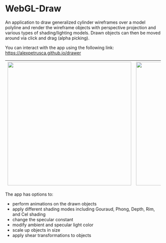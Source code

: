 # WebGL-Draw

An application to draw generalized cylinder wireframes over a model polyline and render the wireframe objects with perspective projection and various types of shading/lighting models. Drawn objects can then be moved around via click and drag (alpha picking).

You can interact with the app using the following link: https://alexpetrusca.github.io/drawer

<img height="400" src="https://camo.githubusercontent.com/9c7a39b777e9798dff62314dfe53e03da37ecd88/68747470733a2f2f63616e7661732e756373632e6564752f636f75727365732f31323936312f66696c65732f3532393736332f707265766965773f76657269666965723d58717954587842735a474c454e5563445549593277544a42746638687351627670545a5a64573158"> | <img height="400"  src="https://i.imgur.com/vHspvhR.png">
:-----:|:----:

The app has options to:
  * perform animations on the drawn objects
  * apply different shading modes including Gouraud, Phong, Depth, Rim, and Cel shading
  * change the specular constant 
  * modify ambient and specular light color
  * scale up objects in size
  * apply shear transformations to objects
